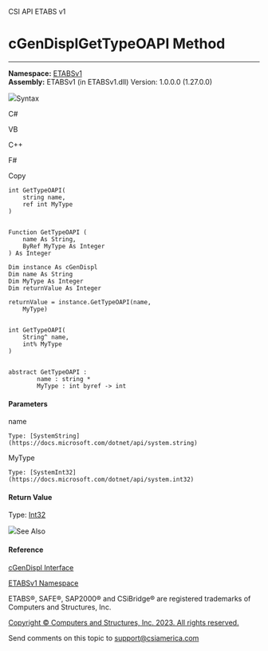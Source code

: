 ﻿

CSI API ETABS v1

# cGenDisplGetTypeOAPI Method  
  
---  
  
**Namespace:** [ETABSv1](2780f1b8-2033-5289-2298-1cdb2a7508d9.htm)  
**Assembly:** ETABSv1 (in ETABSv1.dll) Version: 1.0.0.0 (1.27.0.0)

![](../icons/SectionExpanded.png)Syntax

C#

VB

C++

F#

Copy

    
    
    int GetTypeOAPI(
    	string name,
    	ref int MyType
    )
    
    
    Function GetTypeOAPI ( 
    	name As String,
    	ByRef MyType As Integer
    ) As Integer
    
    Dim instance As cGenDispl
    Dim name As String
    Dim MyType As Integer
    Dim returnValue As Integer
    
    returnValue = instance.GetTypeOAPI(name, 
    	MyType)
    
    
    int GetTypeOAPI(
    	String^ name, 
    	int% MyType
    )
    
    
    abstract GetTypeOAPI : 
            name : string * 
            MyType : int byref -> int 
    

#### Parameters

name

    Type: [SystemString](https://docs.microsoft.com/dotnet/api/system.string)  

MyType

    Type: [SystemInt32](https://docs.microsoft.com/dotnet/api/system.int32)  

#### Return Value

Type: [Int32](https://docs.microsoft.com/dotnet/api/system.int32)

![](../icons/SectionExpanded.png)See Also

#### Reference

[cGenDispl Interface](541befdd-2dbf-513b-3089-7c9eb64aae57.htm)

[ETABSv1 Namespace](2780f1b8-2033-5289-2298-1cdb2a7508d9.htm)

ETABS®, SAFE®, SAP2000® and CSiBridge® are registered trademarks of Computers
and Structures, Inc.  

[Copyright © Computers and Structures, Inc. 2023. All rights
reserved.](http://www.csiamerica.com)

Send comments on this topic to
[support@csiamerica.com](mailto:support%40csiamerica.com?Subject=CSI%20API%20ETABS%20v1)

